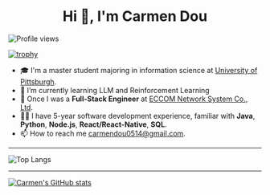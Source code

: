 <div align="center"><h1>Hi 👋, I'm Carmen Dou</h1></div>

<!--
**CarmenDou/CarmenDou** is a ✨ _special_ ✨ repository because its `README.md` (this file) appears on your GitHub profile.

Here are some ideas to get you started:

- 🔭 I’m currently working on ...
- 🌱 I’m currently learning ...
- 👯 I’m looking to collaborate on ...
- 🤔 I’m looking for help with ...
- 💬 Ask me about ...
- 📫 How to reach me: ...
- 😄 Pronouns: ...
- ⚡ Fun fact: ...
-->

![Profile views](https://komarev.com/ghpvc/?username=CarmenDou&color=blue&style=flat)

[![trophy](https://github-profile-trophy.vercel.app/?username=CarmenDou&theme=flat&column=7)](https://github.com/ryo-ma/github-profile-trophy)

- 🎓 I'm a master student majoring in information science at [University of Pittsburgh](https://www.pitt.edu).
- 🌱 I’m currently learning LLM and Reinforcement Learning
- 💼 Once I was a **Full-Stack Engineer** at [ECCOM Network System Co., Ltd](https://www.linkedin.com/company/eccom-network-system-co.-ltd/).
- 👨‍💻 I have 5-year software development experience, familiar with **Java**, **Python**, **Node.js**, **React/React-Native**, **SQL**.
- 📫 How to reach me [carmendou0514@gmail.com](https://mail.google.com/mail/?view=cm&to=carmendou0514@gmail.com).

---

![Top Langs](https://github-readme-stats.vercel.app/api/top-langs/?username=CarmenDou&layout=compact&theme=light)

---

[![Carmen's GitHub stats](https://github-readme-stats.vercel.app/api?username=CarmenDou&show_icons=true)](https://github.com/anuraghazra/github-readme-stats)


